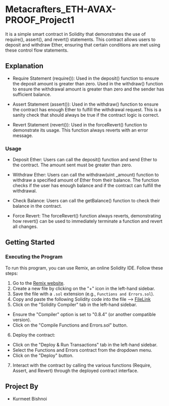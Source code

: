 # Metacrafters_ETH-AVAX-PROOF_Project1
It is a simple smart contract in Solidity that demonstrates the use of require(), assert(), and revert() statements. This contract allows users to deposit and withdraw Ether, ensuring that certain conditions are met using these control flow statements.

## Explanation
- Require Statement (require()):
Used in the deposit() function to ensure the deposit amount is greater than zero.
Used in the withdraw() function to ensure the withdrawal amount is greater than zero and the sender has sufficient balance.

- Assert Statement (assert()):
Used in the withdraw() function to ensure the contract has enough Ether to fulfill the withdrawal request. This is a sanity check that should always be true if the contract logic is correct.

- Revert Statement (revert()):
Used in the forceRevert() function to demonstrate its usage. This function always reverts with an error message.

### Usage

- Deposit Ether:
Users can call the deposit() function and send Ether to the contract. The amount sent must be greater than zero.

- Withdraw Ether:
Users can call the withdraw(uint _amount) function to withdraw a specified amount of Ether from their balance. The function checks if the user has enough balance and if the contract can fulfill the withdrawal.

- Check Balance:
Users can call the getBalance() function to check their balance in the contract.

- Force Revert:
The forceRevert() function always reverts, demonstrating how revert() can be used to immediately terminate a function and revert all changes.

## Getting Started

### Executing the Program

To run this program, you can use Remix, an online Solidity IDE. Follow these steps:

1. Go to the [Remix website](https://remix.ethereum.org/).
2. Create a new file by clicking on the "+" icon in the left-hand sidebar.
3. Save the file with a `.sol` extension (e.g., `Functions and Errors.sol`).
4. Copy and paste the following Solidity code into the file --> [FileLink](https://github.com/Anshuman161203/metacrafters_ETH-AVAX-PROOF_Project_Module_1/blob/main/Functions%20and%20Errors.sol)
5. Click on the "Solidity Compiler" tab in the left-hand sidebar.
- Ensure the "Compiler" option is set to "0.8.4" (or another compatible version).
- Click on the "Compile Functions and Errors.sol" button.
6. Deploy the contract:
- Click on the "Deploy & Run Transactions" tab in the left-hand sidebar.
- Select the Functions and Errors contract from the dropdown menu.
- Click on the "Deploy" button.
7. Interact with the contract by calling the various functions (Require, Assert, and Revert) through the deployed contract interface.

## Project By
- Kurmeet Bishnoi


